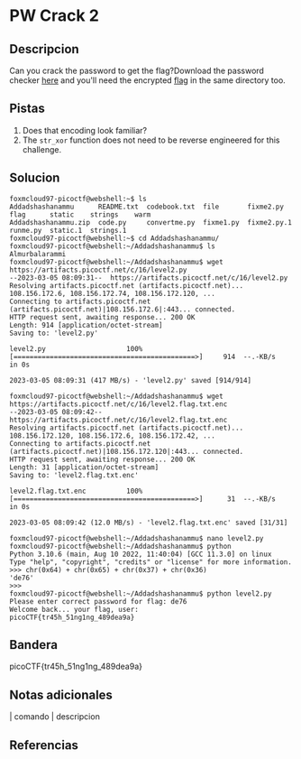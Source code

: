 
# PW Crack 2

## Descripcion

Can you crack the password to get the flag?Download the password checker [here](https://artifacts.picoctf.net/c/16/level2.py) and you'll need the encrypted [flag](https://artifacts.picoctf.net/c/16/level2.flag.txt.enc) in the same directory too.

## Pistas

1. Does that encoding look familiar?
2. The `str_xor` function does not need to be reverse engineered for this challenge.

## Solucion

```bash()
foxmcloud97-picoctf@webshell:~$ ls  
Addadshashanammu      README.txt  codebook.txt  file       fixme2.py    flag      static    strings    warm
Addadshashanammu.zip  code.py     convertme.py  fixme1.py  fixme2.py.1  runme.py  static.1  strings.1
foxmcloud97-picoctf@webshell:~$ cd Addadshashanammu/
foxmcloud97-picoctf@webshell:~/Addadshashanammu$ ls
Almurbalarammi
foxmcloud97-picoctf@webshell:~/Addadshashanammu$ wget https://artifacts.picoctf.net/c/16/level2.py
--2023-03-05 08:09:31--  https://artifacts.picoctf.net/c/16/level2.py
Resolving artifacts.picoctf.net (artifacts.picoctf.net)... 108.156.172.6, 108.156.172.74, 108.156.172.120, ...
Connecting to artifacts.picoctf.net (artifacts.picoctf.net)|108.156.172.6|:443... connected.
HTTP request sent, awaiting response... 200 OK
Length: 914 [application/octet-stream]
Saving to: 'level2.py'

level2.py                    100%[=============================================>]     914  --.-KB/s    in 0s      

2023-03-05 08:09:31 (417 MB/s) - 'level2.py' saved [914/914]

foxmcloud97-picoctf@webshell:~/Addadshashanammu$ wget https://artifacts.picoctf.net/c/16/level2.flag.txt.enc
--2023-03-05 08:09:42--  https://artifacts.picoctf.net/c/16/level2.flag.txt.enc
Resolving artifacts.picoctf.net (artifacts.picoctf.net)... 108.156.172.120, 108.156.172.6, 108.156.172.42, ...
Connecting to artifacts.picoctf.net (artifacts.picoctf.net)|108.156.172.120|:443... connected.
HTTP request sent, awaiting response... 200 OK
Length: 31 [application/octet-stream]
Saving to: 'level2.flag.txt.enc'

level2.flag.txt.enc          100%[=============================================>]      31  --.-KB/s    in 0s      

2023-03-05 08:09:42 (12.0 MB/s) - 'level2.flag.txt.enc' saved [31/31]

foxmcloud97-picoctf@webshell:~/Addadshashanammu$ nano level2.py
foxmcloud97-picoctf@webshell:~/Addadshashanammu$ python
Python 3.10.6 (main, Aug 10 2022, 11:40:04) [GCC 11.3.0] on linux
Type "help", "copyright", "credits" or "license" for more information.
>>> chr(0x64) + chr(0x65) + chr(0x37) + chr(0x36)
'de76'
>>> 
foxmcloud97-picoctf@webshell:~/Addadshashanammu$ python level2.py 
Please enter correct password for flag: de76
Welcome back... your flag, user:
picoCTF{tr45h_51ng1ng_489dea9a}
```

## Bandera

picoCTF{tr45h_51ng1ng_489dea9a}

## Notas adicionales

| comando | descripcion

## Referencias
